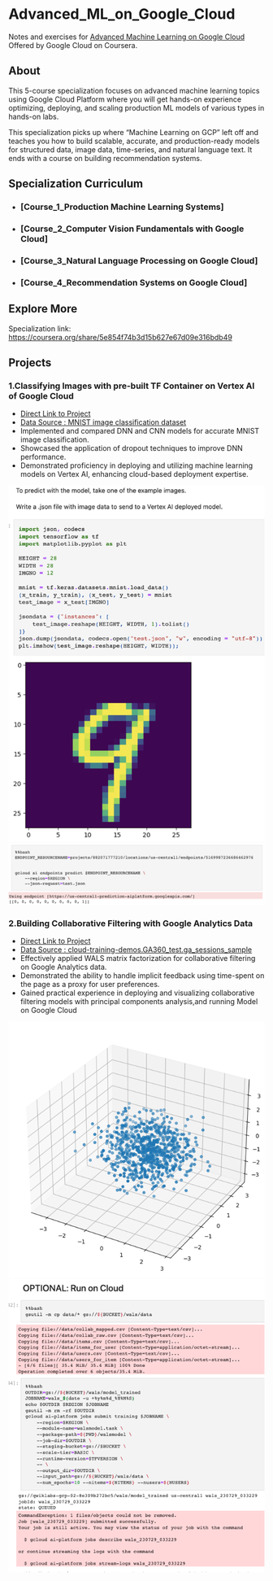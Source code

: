 # Advanced_ML_on_Google_Cloud
Notes and exercises for [Advanced Machine Learning on Google Cloud](https://www.coursera.org/specializations/advanced-machine-learning-tensorflow-gcp) Offered by Google Cloud  on Coursera.

## About
This 5-course specialization focuses on advanced machine learning topics using Google Cloud Platform where you will get hands-on experience optimizing, deploying, and scaling production ML models of various types in hands-on labs. 

This specialization picks up where “Machine Learning on GCP” left off and teaches you how to build scalable, accurate, and production-ready models for structured data, image data, time-series, and natural language text. It ends with a course on building recommendation systems.





## Specialization Curriculum
+ ### [Course_1_Production Machine Learning Systems]
+ ### [Course_2_Computer Vision Fundamentals with Google Cloud]
+ ### [Course_3_Natural Language Processing on Google Cloud]
+ ### [Course_4_Recommendation Systems on Google Cloud]


## Explore More
Specialization link: https://coursera.org/share/5e854f74b3d15b627e67d09e316bdb49


## Projects

### 1.Classifying Images with pre-built TF Container on Vertex AI of Google Cloud  

+ [Direct Link to Project](https://github.com/ktchan33GBC/Advanced_ML_on_Google_Cloud/blob/main/Course_2_Computer%20Vision%20Fundamentals%20with%20Google%20Cloud/W2/4.Classifying%20Images%20with%20pre-built%20TF%20Container%20on%20Vertex%20AI/classifying_images_with_pre-built_tf_container_on_vertex_ai.ipynb)
+ [Data Source : MNIST image classification dataset](https://www.tensorflow.org/datasets/catalog/mnist)
+ Implemented and compared DNN and CNN models for accurate MNIST image classification.
+ Showcased the application of dropout techniques to improve DNN performance.
+ Demonstrated proficiency in deploying and utilizing machine learning models on Vertex AI, enhancing cloud-based deployment expertise.


![Inference](https://github.com/ktchan33GBC/Advanced_ML_on_Google_Cloud/blob/main/Asset/pred_classifying%20Images_on_google_cloud.png )
![Result](https://github.com/ktchan33GBC/Advanced_ML_on_Google_Cloud/blob/main/Asset/pred_classifying%20Images_on_google_cloud2.png)








### 2.Building Collaborative Filtering with Google Analytics Data

+ [Direct Link to Project](https://github.com/ktchan33GBC/Advanced_ML_on_Google_Cloud/blob/main/Course_4_Recommendation%20Systems%20on%20Google%20Cloud/W1/3.Collaborative%20Filtering%20on%20Google%20Analytics%20data/wals.ipynb)
+ [Data Source : cloud-training-demos.GA360_test.ga_sessions_sample](https://console.cloud.google.com/bigquery?p=cloud-training-demos&d=GA360_test&t=ga_sessions_sample&page=table&_ga=2.226310938.1230602964.1691461399-1716876585.1690406598&_gac=1.222497257.1690724799.CjwKCAjwlJimBhAsEiwA1hrp5rVjzItB14kppB0EPevjwaM49eN__Qp-0PAaSTtUyNDNynse9ACipBoCgL0QAvD_BwE)
+ Effectively applied WALS matrix factorization for collaborative filtering on Google Analytics data.
+ Demonstrated the ability to handle implicit feedback using time-spent on the page as a proxy for user preferences.
+ Gained practical experience in deploying and visualizing collaborative filtering models with principal components analysis,and running Model on Google Cloud


![PCA Visualization](https://github.com/ktchan33GBC/Advanced_ML_on_Google_Cloud/blob/main/Asset/collaborative%20filtering_google_Analytics_visual_pca.png)
![Run On Cloud](https://github.com/ktchan33GBC/Advanced_ML_on_Google_Cloud/blob/main/Asset/collaborative%20filtering_google_analytics_run_on_cloud.png)
